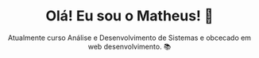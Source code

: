  

<div align="center">
  <h1> Olá! Eu sou o Matheus! 👋  </h1>
<p>Atualmente curso Análise e Desenvolvimento de Sistemas e obcecado em web desenvolvimento. 📚</p>
 <div align="left">
 
<div style="display:inline_block">

</div>                                                                                                                       
                                                                                                                                                                                 
                                                                                                                            


                                                                                                                            
                                                                                                                             
                                                                                                                             

<!--
**matheusxreis/matheusxreis** is a ✨ _special_ ✨ repository because its `README.md` (this file) appears on your GitHub profile.

Here are some ideas to get you started:

- 🔭 I’m currently working on ...
- 🌱 I’m currently learning ...
- 👯 I’m looking to collaborate on ...
- 🤔 I’m looking for help with ...
- 💬 Ask me about ...
- 📫 How to reach me: ...
- 😄 Pronouns: ...
- ⚡ Fun fact: ...
-->

